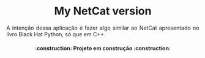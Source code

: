 <h1 align="center">My NetCat version</h1>

<p align="justify">A intenção dessa aplicação é fazer algo similar ao NetCat apresentado no livro Black Hat Python, só que em C++.</p>

<h4 align="center">:construction: Projeto em construção :construction:</h4>